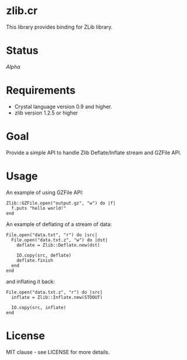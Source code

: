 # zlib.cr

This library provides binding for ZLib library.

# Status

*Alpha*

# Requirements

- Crystal language version 0.9 and higher.
- zlib version 1.2.5 or higher

# Goal

Provide a simple API to handle Zlib Deflate/Inflate stream and GZFile API.

# Usage

An example of using GZFile API:

```crystal
Zlib::GZFile.open("output.gz", "w") do |f|
  f.puts "hello world!"
end
```

An example of deflating of a stream of data:

```crystal
File.open("data.txt", "r") do |src|
  File.open("data.txt.z", "w") do |dst|
    deflate = Zlib::Deflate.new(dst)

    IO.copy(src, deflate)
    deflate.finish
  end
end
```

and inflating it back:

```crystal
File.open("data.txt.z", "r") do |src|
  inflate = Zlib::Inflate.new(STDOUT)

  IO.copy(src, inflate)
end
```

# License

MIT clause - see LICENSE for more details.

